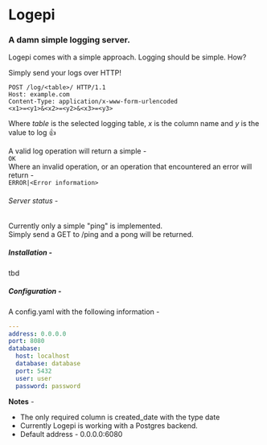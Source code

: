 # Logepi

### A damn simple logging server.

Logepi comes with a simple approach. Logging should be simple. How?

Simply send your logs over HTTP!

```
POST /log/<table>/ HTTP/1.1
Host: example.com
Content-Type: application/x-www-form-urlencoded
<x1>=<y1>&<x2>=<y2>&<x3>=<y3>
```
Where *table* is the selected logging table, *x* is the column name and *y* is the value to log :thumbsup:

A valid log operation will return a simple -  
`` OK ``  
Where an invalid operation, or an operation that encountered an error will return -  
``ERROR|<Error information>``

###### Server status - 
Currently only a simple "ping" is implemented.  
Simply send a GET to /ping and a pong will be returned.

##### Installation -
tbd

##### Configuration -
A config.yaml with the following information -
```yaml
---
address: 0.0.0.0
port: 8080
database:
  host: localhost
  database: database
  port: 5432
  user: user
  password: password
```

**Notes** -
* The only required column is created_date with the type date
* Currently Logepi is working with a Postgres backend.
* Default address - 0.0.0.0:6080
